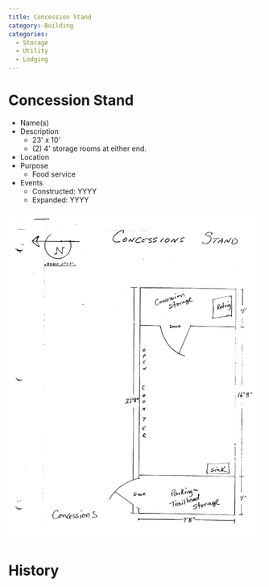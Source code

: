 ```yaml
---
title: Concession Stand
category: Building
categories:
  - Storage
  - Utility
  - Lodging
---
```

# Concession Stand

- Name(s)
- Description
    - 23' x 10'
    - (2) 4' storage rooms at either end.
- Location
- Purpose
    - Food service
- Events
    - Constructed: YYYY
    - Expanded: YYYY

<img src="scale-concessions.png">

# History
